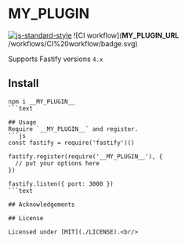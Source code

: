 # __MY_PLUGIN__

[![js-standard-style](https://img.shields.io/badge/code%20style-standard-brightgreen.svg?style=flat)](http://standardjs.com/)  ![CI workflow](__MY_PLUGIN_URL__
/workflows/CI%20workflow/badge.svg)

Supports Fastify versions `4.x`

## Install
```text
npm i __MY_PLUGIN__
```text

## Usage
Require `__MY_PLUGIN__` and register.
```js
const fastify = require('fastify')()

fastify.register(require('__MY_PLUGIN__'), {
  // put your options here
})

fastify.listen({ port: 3000 })
```text

## Acknowledgements

## License

Licensed under [MIT](./LICENSE).<br/>
